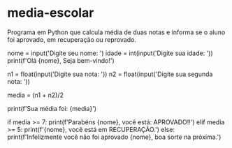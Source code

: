 # media-escolar
Programa em Python que calcula média de duas notas e informa se o aluno foi aprovado, em recuperação ou reprovado.

nome = input('Digite seu nome: ')
idade = int(input('Digite sua idade: '))
print(f'Olá {nome}, Seja bem-vindo!')

n1 = float(input('Digite sua nota: '))
n2 = float(input('Digite sua segunda nota: '))

media = (n1 + n2)/2

print(f'Sua média foi: {media}')

if media >= 7:
    print(f'Parabéns {nome}, você está: APROVADO!!')
elif media >= 5:
    print(f'{nome}, você está em RECUPERAÇÃO.')
else:
    print(f'Infelizmente você não foi aprovado {nome}, boa sorte na próxima.')

